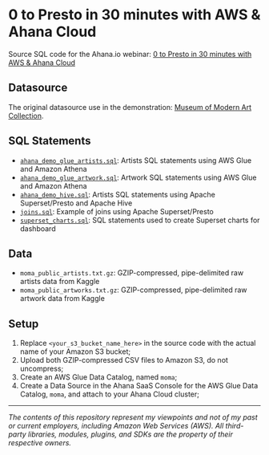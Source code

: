 # 0 to Presto in 30 minutes with AWS & Ahana Cloud

Source SQL code for the Ahana.io
webinar: [0 to Presto in 30 minutes with AWS & Ahana Cloud](https://ahana.io/events/webinars/0-to-presto-oct21/)

## Datasource

The original datasource use in the
demonstration: [Museum of Modern Art Collection](https://www.kaggle.com/momanyc/museum-collection).

## SQL Statements

* [`ahana_demo_glue_artists.sql`](ahana_demo_glue_artists.sql): Artists SQL statements using AWS Glue and Amazon Athena
* [`ahana_demo_glue_artwork.sql`](ahana_demo_glue_artwork.sql): Artwork SQL statements using AWS Glue and Amazon Athena
* [`ahana_demo_hive.sql`](ahana_demo_hive.sql): Artists SQL statements using Apache Superset/Presto and Apache Hive
* [`joins.sql`](joins.sql): Example of joins using Apache Superset/Presto
* [`superset_charts.sql`](superset_charts.sql): SQL statements used to create Superset charts for dashboard
   
## Data
* `moma_public_artists.txt.gz`: GZIP-compressed, pipe-delimited raw artists data from Kaggle
* `moma_public_artworks.txt.gz`: GZIP-compressed, pipe-delimited raw artwork data from Kaggle

## Setup

1. Replace `<your_s3_bucket_name_here>` in the source code with the actual name of your Amazon S3 bucket;
2. Upload both GZIP-compressed CSV files to Amazon S3, do not uncompress;
3. Create an AWS Glue Data Catalog, named `moma`;
4. Create a Data Source in the Ahana SaaS Console for the AWS Glue Data Catalog, `moma`, and attach to your Ahana Cloud
   cluster;

---

<i>The contents of this repository represent my viewpoints and not of my past or current employers, including Amazon Web
Services (AWS). All third-party libraries, modules, plugins, and SDKs are the property of their respective owners.</i>